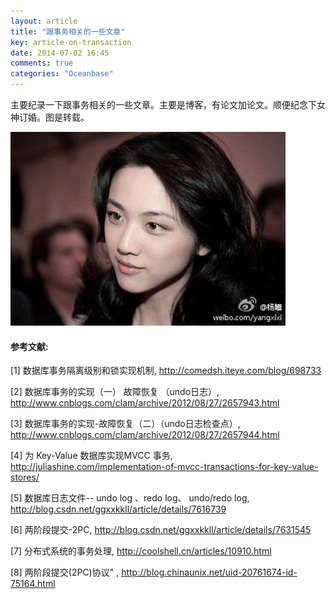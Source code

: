 ```yaml
---
layout: article
title: "跟事务相关的一些文章"
key: article-on-transaction
date: 2014-07-02 16:45
comments: true
categories: "Oceanbase"
---
```

  主要纪录一下跟事务相关的一些文章。主要是博客，有论文加论文。顺便纪念下女神订婚。图是转载。

  ![](/assets/images/2014/tangwei.jpg)

[1]: http://comedsh.iteye.com/blog/698733 "数据库事务隔离级别和锁实现机制"
[2]: http://www.cnblogs.com/clam/archive/2012/08/27/2657943.html "数据库事务的实现（一） 故障恢复 （undo日志）"
[3]: http://www.cnblogs.com/clam/archive/2012/08/27/2657944.html "数据库事务的实现-故障恢复（二）（undo日志检查点）"
[4]: http://juliashine.com/implementation-of-mvcc-transactions-for-key-value-stores/ "为 Key-Value 数据库实现MVCC 事务"
[5]: http://blog.csdn.net/ggxxkkll/article/details/7616739 "数据库日志文件-- undo log 、redo log、 undo/redo log"
[6]: http://blog.csdn.net/ggxxkkll/article/details/7631545 "两阶段提交-2PC"
[7]: http://coolshell.cn/articles/10910.html "分布式系统的事务处理"
[8]: http://blog.chinaunix.net/uid-20761674-id-75164.html "两阶段提交(2PC)协议"

#### 参考文献:

  \[1] 数据库事务隔离级别和锁实现机制, <http://comedsh.iteye.com/blog/698733>

  \[2] 数据库事务的实现（一） 故障恢复 （undo日志）, <http://www.cnblogs.com/clam/archive/2012/08/27/2657943.html>

  \[3] 数据库事务的实现-故障恢复（二）（undo日志检查点）, <http://www.cnblogs.com/clam/archive/2012/08/27/2657944.html>

  \[4] 为 Key-Value 数据库实现MVCC 事务, <http://juliashine.com/implementation-of-mvcc-transactions-for-key-value-stores/>

  \[5] 数据库日志文件-- undo log 、redo log、 undo/redo log, <http://blog.csdn.net/ggxxkkll/article/details/7616739>

  \[6] 两阶段提交-2PC, <http://blog.csdn.net/ggxxkkll/article/details/7631545>

  \[7] 分布式系统的事务处理, <http://coolshell.cn/articles/10910.html>

  \[8] 两阶段提交(2PC)协议" , <http://blog.chinaunix.net/uid-20761674-id-75164.html>
